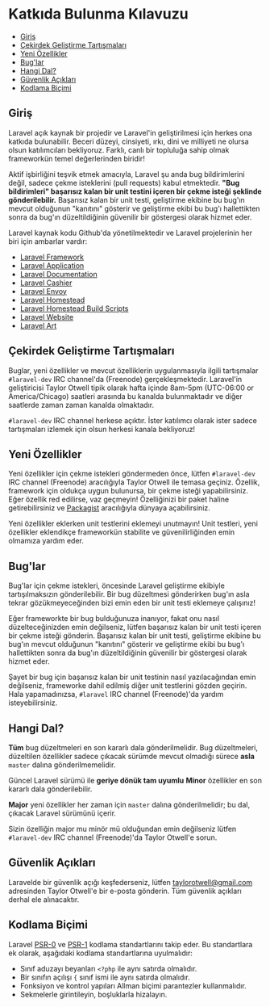 # Katkıda Bulunma Kılavuzu

- [Giriş](#introduction)
- [Çekirdek Geliştirme Tartışmaları](#core-development-discussion)
- [Yeni Özellikler](#new-features)
- [Bug'lar](#bugs)
- [Hangi Dal?](#which-branch)
- [Güvenlik Açıkları](#security-vulnerabilities)
- [Kodlama Biçimi](#coding-style)

<a name="introduction"></a>
## Giriş

Laravel açık kaynak bir projedir ve Laravel'in geliştirilmesi için herkes ona katkıda bulunabilir. Beceri düzeyi, cinsiyeti, ırkı, dini ve milliyeti ne olursa olsun katılımcıları bekliyoruz. Farklı, canlı bir topluluğa sahip olmak frameworkün temel değerlerinden biridir!

Aktif işbirliğini teşvik etmek amacıyla, Laravel şu anda bug bildirimlerini değil, sadece çekme isteklerini (pull requests) kabul etmektedir. **"Bug bildirimleri" başarısız kalan bir unit testini içeren bir çekme isteği şeklinde gönderilebilir.** Başarısız kalan bir unit testi, geliştirme ekibine bu bug'ın mevcut olduğunun "kanıtını" gösterir ve geliştirme ekibi bu bug'ı hallettikten sonra da bug'ın düzeltildiğinin güvenilir bir göstergesi olarak hizmet eder.

Laravel kaynak kodu Github'da yönetilmektedir ve Laravel projelerinin her biri için ambarlar vardır:

- [Laravel Framework](https://github.com/laravel/framework)
- [Laravel Application](https://github.com/laravel/laravel)
- [Laravel Documentation](https://github.com/laravel/docs)
- [Laravel Cashier](https://github.com/laravel/cashier)
- [Laravel Envoy](https://github.com/laravel/envoy)
- [Laravel Homestead](https://github.com/laravel/homestead)
- [Laravel Homestead Build Scripts](https://github.com/laravel/settler)
- [Laravel Website](https://github.com/laravel/website)
- [Laravel Art](https://github.com/laravel/art)

<a name="core-development-discussion"></a>
## Çekirdek Geliştirme Tartışmaları

Buglar, yeni özellikler ve mevcut özelliklerin uygulanmasıyla ilgili tartışmalar `#laravel-dev` IRC channel'da (Freenode) gerçekleşmektedir. Laravel'in geliştiricisi Taylor Otwell tipik olarak hafta içinde 8am-5pm (UTC-06:00 or America/Chicago) saatleri arasında bu kanalda bulunmaktadır ve diğer saatlerde zaman zaman kanalda olmaktadır.

`#laravel-dev` IRC channel herkese açıktır. İster katılımcı olarak ister sadece tartışmaları izlemek için olsun herkesi kanala bekliyoruz!

<a name="new-features"></a>
## Yeni Özellikler

Yeni özellikler için çekme istekleri göndermeden önce, lütfen `#laravel-dev` IRC channel (Freenode) aracılığıyla Taylor Otwell ile temasa geçiniz. Özellik, framework için oldukça uygun bulunursa, bir çekme isteği yapabilirsiniz. Eğer özellik red edilirse, vaz geçmeyin! Özelliğinizi bir paket haline getirebilirsiniz ve [Packagist](https://packagist.org/) aracılığıyla dünyaya açabilirsiniz.

Yeni özellikler eklerken unit testlerini eklemeyi unutmayın! Unit testleri, yeni özellikler eklendikçe frameworkün stabilite ve güvenilirliğinden emin olmamıza yardım eder.

<a name="bugs"></a>
## Bug'lar

Bug'lar için çekme istekleri, öncesinde Laravel geliştirme ekibiyle tartışılmaksızın gönderilebilir. Bir bug düzeltmesi gönderirken bug'ın asla tekrar gözükmeyeceğinden bizi emin eden bir unit testi eklemeye çalışınız!

Eğer frameworkte bir bug bulduğunuza inanıyor, fakat onu nasıl düzelteceğinizden emin değilseniz, lütfen başarısız kalan bir unit testi içeren bir çekme isteği gönderin. Başarısız kalan bir unit testi, geliştirme ekibine bu bug'ın mevcut olduğunun "kanıtını" gösterir ve geliştirme ekibi bu bug'ı hallettikten sonra da bug'ın düzeltildiğinin güvenilir bir göstergesi olarak hizmet eder.

Şayet bir bug için başarısız kalan bir unit testinin nasıl yazılacağından emin değilseniz, frameworke dahil edilmiş diğer unit testlerini gözden geçirin. Hala yapamadınızsa, `#laravel` IRC channel (Freenode)'da yardım isteyebilirsiniz.

<a name="which-branch"></a>
## Hangi Dal?

**Tüm** bug düzeltmeleri en son kararlı dala gönderilmelidir. Bug düzeltmeleri, düzeltilen özellikler sadece çıkacak sürümde mevcut olmadığı sürece **asla** `master` dalına gönderilmemelidir.

Güncel Laravel sürümü ile **geriye dönük tam uyumlu** **Minor** özellikler en son kararlı dala gönderilebilir.

**Major** yeni özellikler her zaman için `master` dalına gönderilmelidir; bu dal, çıkacak Laravel sürümünü içerir.

Sizin özelliğin major mu minör mü olduğundan emin değilseniz lütfen `#laravel-dev` IRC channel (Freenode)'da Taylor Otwell'e sorun.

<a name="security-vulnerabilities"></a>
## Güvenlik Açıkları

Laravelde bir güvenlik açığı keşfederseniz, lütfen <a href="mailto:taylorotwell@gmail.com">taylorotwell@gmail.com</a> adresinden Taylor Otwell'e bir e-posta gönderin. Tüm güvenlik açıkları derhal ele alınacaktır.

<a name="coding-style"></a>
## Kodlama Biçimi

Laravel [PSR-0](https://github.com/php-fig/fig-standards/blob/master/accepted/PSR-0.md) ve [PSR-1](https://github.com/php-fig/fig-standards/blob/master/accepted/PSR-1-basic-coding-standard.md) kodlama standartlarını takip eder. Bu standartlara ek olarak, aşağıdaki kodlama standartlarına uyulmalıdır:

- Sınıf aduzayı beyanları `<?php` ile aynı satırda olmalıdır.
- Bir sınıfın açılışı `{` sınıf ismi ile aynı satırda olmalıdır.
- Fonksiyon ve kontrol yapıları Allman biçimi parantezler kullanmalıdır.
- Sekmelerle girintileyin, boşluklarla hizalayın.

